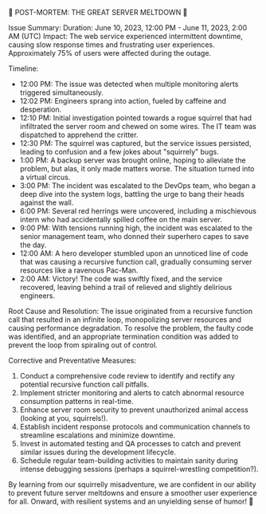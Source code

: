 🌟 POST-MORTEM: THE GREAT SERVER MELTDOWN 🌟

Issue Summary:
Duration: June 10, 2023, 12:00 PM - June 11, 2023, 2:00 AM (UTC)
Impact: The web service experienced intermittent downtime, causing slow response times and frustrating user experiences. Approximately 75% of users were affected during the outage.

Timeline:
- 12:00 PM: The issue was detected when multiple monitoring alerts triggered simultaneously.
- 12:02 PM: Engineers sprang into action, fueled by caffeine and desperation.
- 12:10 PM: Initial investigation pointed towards a rogue squirrel that had infiltrated the server room and chewed on some wires. The IT team was dispatched to apprehend the critter.
- 12:30 PM: The squirrel was captured, but the service issues persisted, leading to confusion and a few jokes about "squirrely" bugs.
- 1:00 PM: A backup server was brought online, hoping to alleviate the problem, but alas, it only made matters worse. The situation turned into a virtual circus.
- 3:00 PM: The incident was escalated to the DevOps team, who began a deep dive into the system logs, battling the urge to bang their heads against the wall.
- 6:00 PM: Several red herrings were uncovered, including a mischievous intern who had accidentally spilled coffee on the main server.
- 9:00 PM: With tensions running high, the incident was escalated to the senior management team, who donned their superhero capes to save the day.
- 12:00 AM: A hero developer stumbled upon an unnoticed line of code that was causing a recursive function call, gradually consuming server resources like a ravenous Pac-Man.
- 2:00 AM: Victory! The code was swiftly fixed, and the service recovered, leaving behind a trail of relieved and slightly delirious engineers.

Root Cause and Resolution:
The issue originated from a recursive function call that resulted in an infinite loop, monopolizing server resources and causing performance degradation. To resolve the problem, the faulty code was identified, and an appropriate termination condition was added to prevent the loop from spiraling out of control.

Corrective and Preventative Measures:
1. Conduct a comprehensive code review to identify and rectify any potential recursive function call pitfalls.
2. Implement stricter monitoring and alerts to catch abnormal resource consumption patterns in real-time.
3. Enhance server room security to prevent unauthorized animal access (looking at you, squirrels!).
4. Establish incident response protocols and communication channels to streamline escalations and minimize downtime.
5. Invest in automated testing and QA processes to catch and prevent similar issues during the development lifecycle.
6. Schedule regular team-building activities to maintain sanity during intense debugging sessions (perhaps a squirrel-wrestling competition?).

By learning from our squirrelly misadventure, we are confident in our ability to prevent future server meltdowns and ensure a smoother user experience for all. Onward, with resilient systems and an unyielding sense of humor! 🚀
